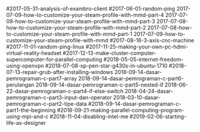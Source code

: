 #2017-05-31-analysis-of-exambro-client
#2017-06-01-random-ping
2017-07-09-how-to-customize-your-steam-profile-with-mmd-part-4
2017-07-09-how-to-customize-your-steam-profile-with-mmd-part-3
2017-07-08-how-to-customize-your-steam-profile-with-mmd-part-2
2017-07-08-how-to-customize-your-steam-profile-with-mmd-part-1
2017-07-09-how-to-customize-your-steam-profile-with-mmd
#2017-08-18-3-axis-cnc-machine
#2017-11-01-random-ping-linux
#2017-11-25-making-your-own-pc-hdmi-virtual-reality-headset
#2017-12-13-make-cluster-computer-supercomputer-for-parallel-computing
#2018-05-05-internet-freedom-using-openvpn
#2018-07-08-xp-pen-star-g430s-in-ubuntu-1710
#2018-07-13-repair-grub-after-installing-windows
2018-09-14-dasar-pemrograman-c-part7-array
2018-09-14-dasar-pemrograman-c-part6-perulangan
2018-09-14-dasar-pemrograman-c-part5-nested-if
2018-06-22-dasar-pemrograman-c-part4-if-else-switch
2018-04-24-dasar-pemrograman-c-part3-input-dan-operator
2018-03-10-dasar-pemrograman-c-part2-tipe-data
#2018-09-14-dasar-pemrograman-c-part1-the-beginning
#2018-09-21-making-parallel-computing-program-using-mpi-and-c
#2018-11-04-disabling-intel-me
#2019-02-06-starting-life-as-designer 
